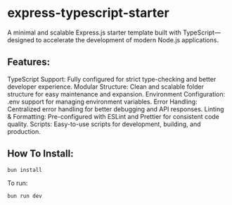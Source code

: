 # express-typescript-starter

A minimal and scalable Express.js starter template built with TypeScript—designed to accelerate the development of modern Node.js applications.

## Features:
TypeScript Support: Fully configured for strict type-checking and better developer experience.
Modular Structure: Clean and scalable folder structure for easy maintenance and expansion.
Environment Configuration: .env support for managing environment variables.
Error Handling: Centralized error handling for better debugging and API responses.
Linting & Formatting: Pre-configured with ESLint and Prettier for consistent code quality.
Scripts: Easy-to-use scripts for development, building, and production.

## How To Install:

```bash
bun install
```

To run:

```bash
bun run dev
```
